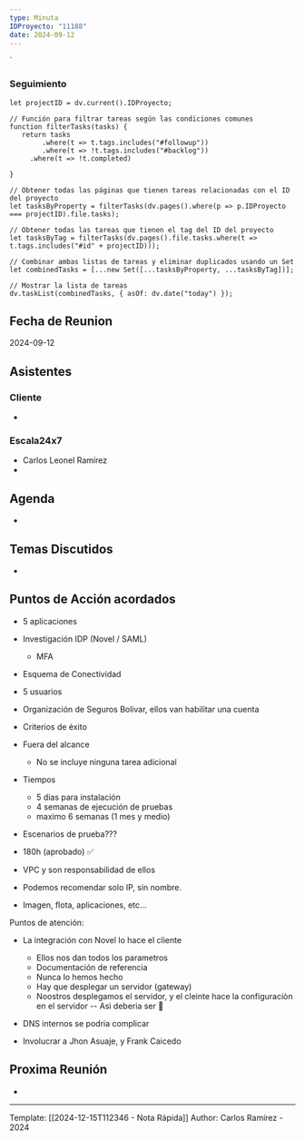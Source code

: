 ```yaml
---
type: Minuta
IDProyecto: "11188"
date: 2024-09-12
---
```

`

### Seguimiento

```dataviewjs
let projectID = dv.current().IDProyecto;

// Función para filtrar tareas según las condiciones comunes
function filterTasks(tasks) {
   return tasks
        .where(t => t.tags.includes("#followup"))
        .where(t => !t.tags.includes("#backlog"))
     .where(t => !t.completed)
        
}

// Obtener todas las páginas que tienen tareas relacionadas con el ID del proyecto
let tasksByProperty = filterTasks(dv.pages().where(p => p.IDProyecto === projectID).file.tasks);

// Obtener todas las tareas que tienen el tag del ID del proyecto
let tasksByTag = filterTasks(dv.pages().file.tasks.where(t => t.tags.includes("#id" + projectID)));

// Combinar ambas listas de tareas y eliminar duplicados usando un Set
let combinedTasks = [...new Set([...tasksByProperty, ...tasksByTag])];

// Mostrar la lista de tareas
dv.taskList(combinedTasks, { asOf: dv.date("today") });
 ```
## Fecha de Reunion
2024-09-12

## Asistentes

### Cliente
* 
### Escala24x7
- Carlos Leonel Ramírez
-  

## Agenda
* 
## Temas Discutidos
*  

## Puntos de Acción acordados
- 5 aplicaciones
- Investigación IDP (Novel / SAML)
	- MFA
- Esquema de Conectividad
- 5 usuarios
- Organización de Seguros Bolivar, ellos van habilitar una cuenta
- Criterios de éxito
- Fuera del alcance
	- No se incluye ninguna tarea adicional
- Tiempos 
	- 5 dias para instalación
	- 4 semanas de ejecución de pruebas
	- maximo 6 semanas (1 mes y medio)
- Escenarios de prueba???
- 180h (aprobado) ✅

- VPC y  son responsabilidad de ellos
- Podemos recomendar solo IP, sin nombre.
- Imagen, flota, aplicaciones, etc...



Puntos de atención:
- La integración con Novel lo hace el cliente
	- Ellos nos dan todos los parametros
	- Documentación de referencia
	- Nunca lo hemos hecho
	- Hay que desplegar un servidor (gateway)
	- Noostros desplegamos el servidor, y el cleinte hace la configuraciòn en el servidor -- Asì deberia ser 🚩
- DNS internos se podria complicar

- Involucrar a Jhon Asuaje, y Frank Caicedo




## Proxima Reunión
*   

---
Template: [[2024-12-15T112346 - Nota Rápida]]
Author: Carlos Ramírez - 2024
